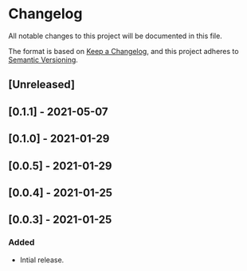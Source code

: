# Changelog

All notable changes to this project will be documented in this file.

The format is based on [Keep a Changelog](https://keepachangelog.com/en/1.0.0/),
and this project adheres to [Semantic Versioning](https://semver.org/spec/v2.0.0.html).

## [Unreleased]

## [0.1.1] - 2021-05-07

## [0.1.0] - 2021-01-29

## [0.0.5] - 2021-01-29

## [0.0.4] - 2021-01-25

## [0.0.3] - 2021-01-25

### Added

- Intial release.
